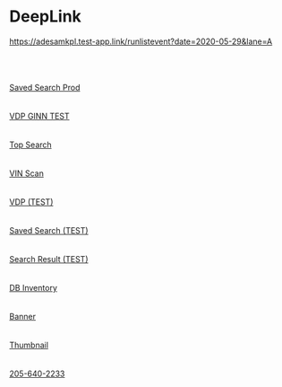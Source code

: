 # DeepLink

https://adesamkpl.test-app.link/runlistevent?date=2020-05-29&lane=A

<br />
<br />
<br />
<a href="https://adesamkpl.app.link/savedsearch?savedSearchId=294226&utm_medium=email&utm_content=ViewAllVehicleMatches&utm_source=OPENLANE&utm_campaign=savedSearchOLcom">Saved Search Prod</a>
<br />
<br />
<br />
<a href="https://adesamkpl.test-app.link/vdp?vehicleId=459546330&entryWay=olcomsavedsearch">VDP GINN TEST</a>
<br />
<br />
<br />
<a href="https://adesamkpl.test-app.link/topsearch?merchandiseId=12145">Top Search</a>
<br />
<br />
<br />
<a href="https://adesamkpl.test-app.link/vinscan?vin=3VW2K7AJ8DM455441">VIN Scan</a>
<br />
<br />
<br />
<a href="https://adesamkpl.test-app.link/vdp?vehicleId=553440740&entryWay=olcomsavedsearch">VDP (TEST)</a>
<br />
<br />
<br />
<a href="https://adesamkpl.test-app.link/savedsearch?savedSearchId=294226&utm_medium=email&utm_content=ViewAllVehicleMatches&utm_source=OPENLANE&utm_campaign=savedSearchOLcom">Saved Search (TEST)</a>

<br />
<br />
<br />
<a href="https://adesamkpl.test-app.link/searchResult?ast=1&grdr.l=1.0&od.l=20000&grdr.u=10.0&od.u=160000">Search Result (TEST)</a>

<br />
<br />
<br />
<a href="https://adesamkpl.test-app.link/searchResult?ast=1&grdr.l=1.0&od.l=20000&grdr.u=10.0&od.u=160000&make=cadillac&auctionChannel=dealerBlock&yr=2019&yr=2020">DB Inventory</a>

<br />
<br />
<br />
<a href="https://img.stg.autc.com/documents/MKPL/Home/images/AD-EBIZ-0317-MARKETPLACE-APP-WBNRS-RUNLISTb-300x250.jpg">Banner</a>

<br />
<br />
<br />
<a href="https://adesa.test3.kar-media.com/display.php?img=256957432_av_b7ee7b76-97bb-4548-928e-c2728d6426c0-Origina_th.jpg">Thumbnail</a>

<br />
<br />
<br />
<a href="tel:205-640-2233">205-640-2233</a>
